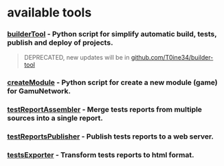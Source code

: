 # available tools

### [builderTool](./builder-tool) - Python script for simplify automatic build, tests, publish and deploy of projects. 
  > DEPRECATED, new updates will be in [github.com/T0ine34/builder-tool](https://github.com/T0ine34/builder-tool)

### [createModule](./create-module) - Python script for create a new module (game) for GamuNetwork.

### [testReportAssembler](./test-report-assembler) - Merge tests reports from multiple sources into a single report.

### [testReportsPublisher](./test-reports-publisher) - Publish tests reports to a web server.

### [testsExporter](./tests-exporter) - Transform tests reports to html format.
